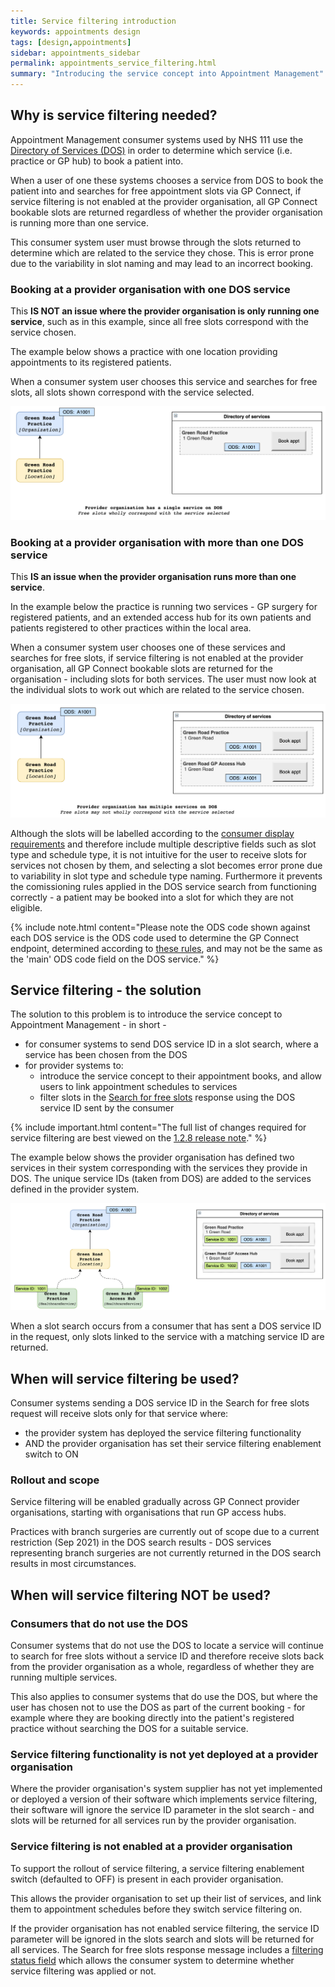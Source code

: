 ```yaml
---
title: Service filtering introduction
keywords: appointments design
tags: [design,appointments]
sidebar: appointments_sidebar
permalink: appointments_service_filtering.html
summary: "Introducing the service concept into Appointment Management"
---
```


## Why is service filtering needed? ##

Appointment Management consumer systems used by NHS 111 use the [Directory of Services (DOS)](appointments_service_discovery.html#directory-of-services-dos---currently-for-uec-consumers-only) in order to determine which service (i.e. practice or GP hub) to book a patient into.

When a user of one these systems chooses a service from DOS to book the patient into and searches for free appointment slots via GP Connect, if service filtering is not enabled at the provider organisation, all GP Connect bookable slots are returned regardless of whether the provider organisation is running more than one service. 

This consumer system user must browse through the slots returned to determine which are related to the service they chose. This is error prone due to the variability in slot naming and may lead to an incorrect booking.

### Booking at a provider organisation with one DOS service ##

This **IS NOT an issue where the provider organisation is only running one service**, such as in this example, since all free slots correspond with the service chosen.

The example below shows a practice with one location providing appointments to its registered patients.

When a consumer system user chooses this service and searches for free slots, all slots shown correspond with the service selected.

<img src="images/appointments/service-and-dos-1.png" />

### Booking at a provider organisation with more than one DOS service ##

This **IS an issue when the provider organisation runs more than one service**.

In the example below the practice is running two services - GP surgery for registered patients, and an extended access hub for its own patients and patients registered to other practices within the local area.

When a consumer system user chooses one of these services and searches for free slots, if service filtering is not enabled at the provider organisation, all GP Connect bookable slots are returned for the organisation - including slots for both services.  The user must now look at the individual slots to work out which are related to the service chosen.

<img src="images/appointments/service-and-dos-2.png" />

Although the slots will be labelled according to the [consumer display requirements](appointments_use_case_search_for_free_slots.html#consumer-display-requirements) and therefore include multiple descriptive fields such as slot type and schedule type, it is not intuitive for the user to receive slots for services not chosen by them, and selecting a slot becomes error prone due to variability in slot type and schedule type naming.  Furthermore it prevents the comissioning rules applied in the DOS service search from functioning correctly - a patient may be booked into a slot for which they are not eligible.

{% include note.html content="Please note the ODS code shown against each DOS service is the ODS code used to determine the GP Connect endpoint, determined according to [these rules](appointments_service_discovery.html#directory-of-services-dos---currently-for-uec-consumers-only), and may not be the same as the 'main' ODS code field on the DOS service." %}

## Service filtering - the solution ##

The solution to this problem is to introduce the service concept to Appointment Management - in short -

- for consumer systems to send DOS service ID in a slot search, where a service has been chosen from the DOS
- for provider systems to:
  - introduce the service concept to their appointment books, and allow users to link appointment schedules to services
  - filter slots in the [Search for free slots](appointments_use_case_search_for_free_slots.html) response using the DOS service ID sent by the consumer

{% include important.html content="The full list of changes required for service filtering are best viewed on the [1.2.8 release note](overview_release_notes_1_2_8.html)." %}

The example below shows the provider organisation has defined two services in their system corresponding with the services they provide in DOS.  The unique service IDs (taken from DOS) are added to the services defined in the provider system.

<img src="images/appointments/service-and-dos-3.png" />

When a slot search occurs from a consumer that has sent a DOS service ID in the request, only slots linked to the service with a matching service ID are returned.


## When will service filtering be used? ##

Consumer systems sending a DOS service ID in the Search for free slots request will receive slots only for that service where:

- the provider system has deployed the service filtering functionality
- AND the provider organisation has set their service filtering enablement switch to ON

### Rollout and scope ###

Service filtering will be enabled gradually across GP Connect provider organisations, starting with organisations that run GP access hubs.

Practices with branch surgeries are currently out of scope due to a current restriction (Sep 2021) in the DOS search results - DOS services representing branch surgeries are not currently returned in the DOS search results in most circumstances.

## When will service filtering NOT be used? ##

### Consumers that do not use the DOS ###

Consumer systems that do not use the DOS to locate a service will continue to search for free slots without a service ID and therefore receive slots back from the provider organisation as a whole, regardless of whether they are running multiple services.

This also applies to consumer systems that do use the DOS, but where the user has chosen not to use the DOS as part of the current booking - for example where they are booking directly into the patient's registered practice without searching the DOS for a suitable service.

### Service filtering functionality is not yet deployed at a provider organisation ###

Where the provider organisation's system supplier has not yet implemented or deployed a version of their software which implements service filtering, their software will ignore the service ID parameter in the slot search - and slots will be returned for all services run by the provider organisation.

### Service filtering is not enabled at a provider organisation ###

To support the rollout of service filtering, a service filtering enablement switch (defaulted to OFF) is present in each provider organisation.

This allows the provider organisation to set up their list of services, and link them to appointment schedules before they switch service filtering on.

If the provider organisation has not enabled service filtering, the service ID parameter will be ignored in the slots search and slots will be returned for all services.  The Search for free slots response message includes a [filtering status field](appointments_use_case_search_for_free_slots.html#payload-response-body) which allows the consumer system to determine whether service filtering was applied or not.
